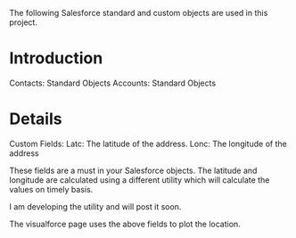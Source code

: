 The following Salesforce standard and custom objects are used in this project.

# Introduction #

Contacts: Standard Objects
Accounts: Standard Objects


# Details #

Custom Fields:
Latc: The latitude of the address.
Lonc: The longitude of the address

These fields are a must in your Salesforce objects. The latitude and longitude are calculated using a different utility which will calculate the values on timely basis.

I am developing the utility and will post it soon.

The visualforce page uses the above fields to plot the location.